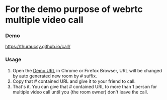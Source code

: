 # For the demo purpose of webrtc multiple video call

### Demo
https://thuraucsy.github.io/call/

### Usage
1. Open the [Demo URL](https://thuraucsy.github.io/call/) in Chrome or Firefox Browser, URL will be changed by auto generated new room by # suffix.
2. Copy that # contained URL and give it to your friend to call.
3. That's it. You can give that # contained URL to more than 1 person for multiple video call until you (the room owner) don't leave the call.